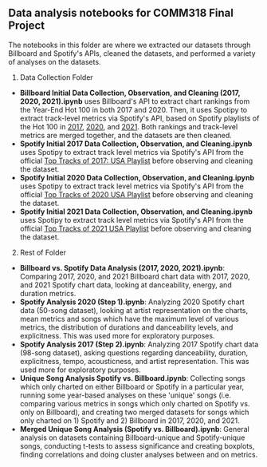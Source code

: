 ## Data analysis notebooks for COMM318 Final Project

The notebooks in this folder are where we extracted our datasets through Billboard and Spotify's APIs, cleaned the datasets, and performed a variety of analyses on the datasets. 

1) Data Collection Folder
- **Billboard Initial Data Collection, Observation, and Cleaning (2017, 2020, 2021).ipynb** uses Billboard's API to extract chart rankings from the Year-End Hot 100 in both 2017 and 2020. Then, it uses Spotipy to extract track-level metrics via Spotify's API, based on Spotify playlists of the Hot 100 in [2017](https://open.spotify.com/user/whe1998/playlist/255aUSCuVTcdD5JTogG69d?si=JCHWINVIRPiW3K_aGVzgcg), [2020](https://open.spotify.com/user/zoscar_/playlist/1WBljFutuk7uLQtfqfmjWV?si=DnFDuF-0SRuIfMVzPC6hOg), and [2021](https://open.spotify.com/user/11148724827/playlist/5Nt7KFSEfXIlsDIB8SCpNU?si=FuMmkxzlTKqHo8Vf9-BXtA). Both rankings and track-level metrics are merged together, and the datasets are then cleaned.
- **Spotify Initial 2017 Data Collection, Observation, and Cleaning.ipynb** uses Spotipy to extract track level metrics via Spotify's API from the official [Top Tracks of 2017: USA Playlist](https://open.spotify.com/user/spotify/playlist/37i9dQZF1DX7Axsg3uaDZb?si=IAEexkHXRTGnpkaGpZ0Fxw) before observing and cleaning the dataset.
- **Spotify Initial 2020 Data Collection, Observation, and Cleaning.ipynb** uses Spotipy to extract track level metrics via Spotify's API from the official [Top Tracks of 2020 USA Playlist](https://open.spotify.com/user/spotify/playlist/37i9dQZF1DXaqCgtv7ZR3L?si=eAq2hBqrTR-s5M99y-vQeQ) before observing and cleaning the dataset. 
- **Spotify Initial 2021 Data Collection, Observation, and Cleaning.ipynb** uses Spotipy to extract track level metrics via Spotify's API from the official [Top Tracks of 2021 USA Playlist](https://open.spotify.com/user/spotify/playlist/37i9dQZF1DXbJMiQ53rTyJ?si=GBsy_cPARumBOd1C_2es2w) before observing and cleaning the dataset. 


2) Rest of Folder 
- **Billboard vs. Spotify Data Analysis (2017, 2020, 2021).ipynb**: Comparing 2017, 2020, and 2021 Billboard chart data with 2017, 2020, and 2021 Spotify chart data, looking at danceability, energy, and duration metrics.  
- **Spotify Analysis 2020 (Step 1).ipynb**: Analyzing 2020 Spotify chart data (50-song dataset), looking at artist representation on the charts, mean metrics and songs which have the maximum level of various metrics, the distribution of durations and danceability levels, and explicitness. This was used more for exploratory purposes.
- **Spotify Analysis 2017 (Step 2).ipynb**: Analyzing 2017 Spotify chart data (98-song dataset), asking questions regarding danceability, duration, explicitness, tempo, acousticness, and artist representation. This was used more for exploratory purposes. 
- **Unique Song Analysis Spotify vs. Billboard.ipynb**: Collecting songs which only charted on either Billboard or Spotify in a particular year, running some year-based analyses on these 'unique' songs (i.e. comparing various metrics in songs which only charted on Spotify vs. only on Billboard), and creating two merged datasets for songs which only charted on 1) Spotify and 2) Billboard in 2017, 2020, and 2021. 
- **Merged Unique Song Analysis (Spotify vs. Billboard).ipynb**: General analysis on datasets containing Billboard-unique and Spotify-unique songs, conducting t-tests to assess significance and creating boxplots, finding correlations and doing cluster analyses between and on metrics. 

